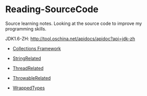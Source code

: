 # Reading-SourceCode
 Source learning notes. Looking at the source code to improve my programming skills.   
 
 JDK1.6-ZH: <http://tool.oschina.net/apidocs/apidoc?api=jdk-zh>
 
* <a href="https://github.com/wuping5719/Reading-Java-SourceCode/tree/master/JDK1.7/java/util/CollectionRelated">Collections Framework</a>

* <a href="https://github.com/wuping5719/Reading-Java-SourceCode/tree/master/JDK1.7/java/lang/StringRelated">StringRelated</a>

* <a href="https://github.com/wuping5719/Reading-Java-SourceCode/tree/master/JDK1.7/java/lang/ThreadRelated">ThreadRelated</a>

* <a href="https://github.com/wuping5719/Reading-Java-SourceCode/tree/master/JDK1.7/java/lang/ThrowableRelated">ThrowableRelated</a>

* <a href="https://github.com/wuping5719/Reading-Java-SourceCode/tree/master/JDK1.7/java/lang/WrappedTypes">WrappedTypes</a>
